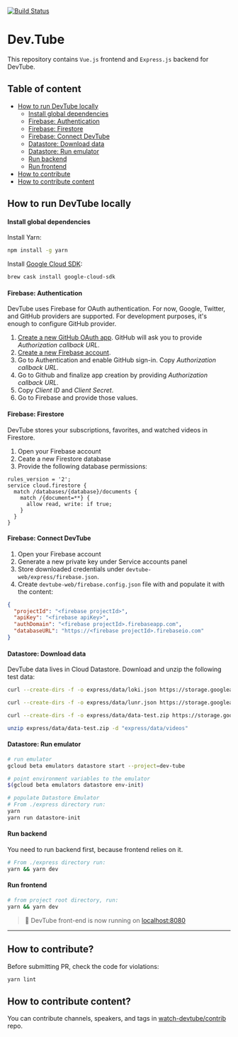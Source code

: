 [![Build Status](https://travis-ci.org/watch-devtube/web.svg?branch=master)](https://travis-ci.org/watch-devtube/web)

# Dev.Tube

This repository contains `Vue.js` frontend and `Express.js` backend for DevTube.

## Table of content

- [How to run DevTube locally](#how-to-run-devtube-locally)
  - [Install global dependencies](#install-global-dependencies)
  - [Firebase: Authentication](#firebase-authentication)
  - [Firebase: Firestore](#firebase-firestore)
  - [Firebase: Connect DevTube](#firebase-connect-devtube)
  - [Datastore: Download data](#datastore-download-data)
  - [Datastore: Run emulator](#datastore-run-emulator)
  - [Run backend](#run-backend)
  - [Run frontend](#run-frontend)
- [How to contribute](#how-to-contribute)
- [How to contribute content](#how-to-contribute-content)

## How to run DevTube locally

#### Install global dependencies

Install Yarn:

```bash
npm install -g yarn
```

Install [Google Cloud SDK](https://cloud.google.com/sdk/install):

```bash
brew cask install google-cloud-sdk
```

#### Firebase: Authentication

DevTube uses Firebase for OAuth authentication. For now, Google, Twitter, and GitHub providers are supported. For development purposes, it's enough to configure GitHub provider.

1. [Create a new GitHub OAuth app](https://github.com/settings/applications/new). GitHub will ask you to provide _Authorization callback URL_.
2. [Create a new Firebase account](https:///firebase.google.com).
3. Go to Authentication and enable GitHub sign-in. Copy _Authorization callback URL_.
4. Go to Github and finalize app creation by providing _Authorization callback URL_.
5. Copy _Client ID_ and _Client Secret_.
6. Go to Firebase and provide those values.

#### Firebase: Firestore

DevTube stores your subscriptions, favorites, and watched videos in Firestore.

1. Open your Firebase account
2. Ceate a new Firestore database
3. Provide the following database permissions:

```
rules_version = '2';
service cloud.firestore {
  match /databases/{database}/documents {
    match /{document=**} {
      allow read, write: if true;
    }
  }
}
```

#### Firebase: Connect DevTube

1. Open your Firebase account
2. Generate a new private key under Service accounts panel
3. Store downloaded credentials under `devtube-web/express/firebase.json`.
4. Create `devtube-web/firebase.config.json` file with and populate it with the content:

```json
{
  "projectId": "<firebase projectId>",
  "apiKey": "<firebase apiKey>",
  "authDomain": "<firebase projectId>.firebaseapp.com",
  "databaseURL": "https://<firebase projectId>.firebaseio.com"
}
```

#### Datastore: Download data

DevTube data lives in Cloud Datastore. Download and unzip the following test data:

```bash
curl --create-dirs -f -o express/data/loki.json https://storage.googleapis.com/dev-tube-index/loki-test.json

curl --create-dirs -f -o express/data/lunr.json https://storage.googleapis.com/dev-tube-index/lunr-test.json

curl --create-dirs -f -o express/data/data-test.zip https://storage.googleapis.com/dev-tube-index/data-test.zip

unzip express/data/data-test.zip -d "express/data/videos"
```

#### Datastore: Run emulator

```bash
# run emulator
gcloud beta emulators datastore start --project=dev-tube

# point environment variables to the emulator
$(gcloud beta emulators datastore env-init)

# populate Datastore Emulator
# From ./express directory run:
yarn
yarn run datastore-init
```

#### Run backend

You need to run backend first, because frontend relies on it.

```bash
# From ./express directory run:
yarn && yarn dev
```

#### Run frontend

```bash
# from project root directory, run:
yarn && yarn dev
```

> 🚀 DevTube front-end is now running on [localhost:8080](http://localhost:8080)

---

## How to contribute?

Before submitting PR, check the code for violations:

```bash
yarn lint
```

## How to contribute content?

You can contribute channels, speakers, and tags in [watch-devtube/contrib](https://github.com/watch-devtube/contrib) repo.
